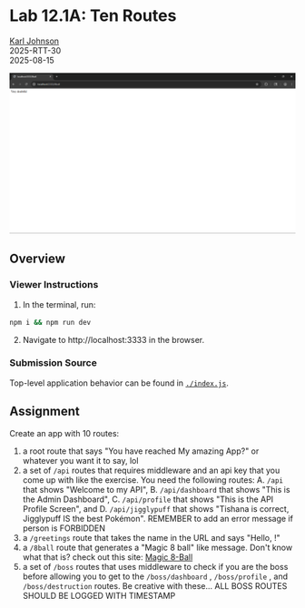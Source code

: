 # Lab 12.1A: Ten Routes

[Karl Johnson](https://github.com/hirekarl)  
2025-RTT-30  
<time datetime="2025-08-15">2025-08-15</time>

![Screenshot of Express server with /8ball route displayed.](./preview.png)

## Overview
### Viewer Instructions
1. In the terminal, run:

```bash
npm i && npm run dev
```

2. Navigate to http://localhost:3333 in the browser.

### Submission Source
Top-level application behavior can be found in [`./index.js`](./index.js).

## Assignment
Create an app with 10 routes:
1. a root route that says "You have reached My amazing App?" or whatever you want it to say, lol
2. a set of `/api` routes that requires middleware and an api key that you come up with like the exercise. You need the following routes:
  A. `/api` that shows "Welcome to my API",
  B. `/api/dashboard` that shows "This is the Admin Dashboard",
  C. `/api/profile` that shows "This is the API Profile Screen", and
  D. `/api/jigglypuff` that shows "Tishana is correct, Jigglypuff IS the best Pokémon". REMEMBER to add an error message if person is FORBIDDEN
3. a `/greetings` route that takes the name in the URL and says "Hello, <person name>!"
4. a `/8ball` route that generates a "Magic 8 ball" like message. Don't know what that is? check out this site: [Magic 8-Ball](https://magic-8ball.com/magic-8-ball-answers/)
5. a  set of `/boss` routes that uses middleware to check if you are the boss before allowing you to get to the `/boss/dashboard` , `/boss/profile` , and `/boss/destruction` routes. Be creative with these... ALL BOSS ROUTES SHOULD BE LOGGED WITH TIMESTAMP
